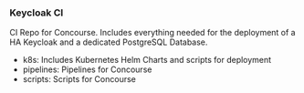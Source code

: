 ### Keycloak CI
CI Repo for Concourse. Includes everything needed for the deployment of a HA Keycloak and a dedicated PostgreSQL Database.
- k8s: Includes Kubernetes Helm Charts and scripts for deployment
- pipelines: Pipelines for Concourse
- scripts: Scripts for Concourse

